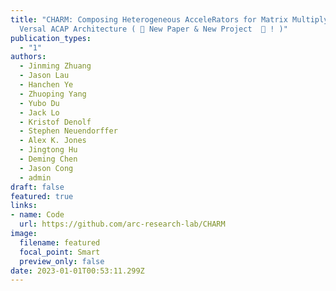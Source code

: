 ```yaml
---
title: "CHARM: Composing Heterogeneous AcceleRators for Matrix Multiply on
  Versal ACAP Architecture ( 📣 New Paper & New Project  📣 ! )"
publication_types:
  - "1"
authors:
  - Jinming Zhuang
  - Jason Lau
  - Hanchen Ye
  - Zhuoping Yang
  - Yubo Du
  - Jack Lo
  - Kristof Denolf
  - Stephen Neuendorffer
  - Alex K. Jones
  - Jingtong Hu
  - Deming Chen
  - Jason Cong
  - admin
draft: false
featured: true
links:
- name: Code 
  url: https://github.com/arc-research-lab/CHARM 
image:
  filename: featured
  focal_point: Smart
  preview_only: false
date: 2023-01-01T00:53:11.299Z
---
```

